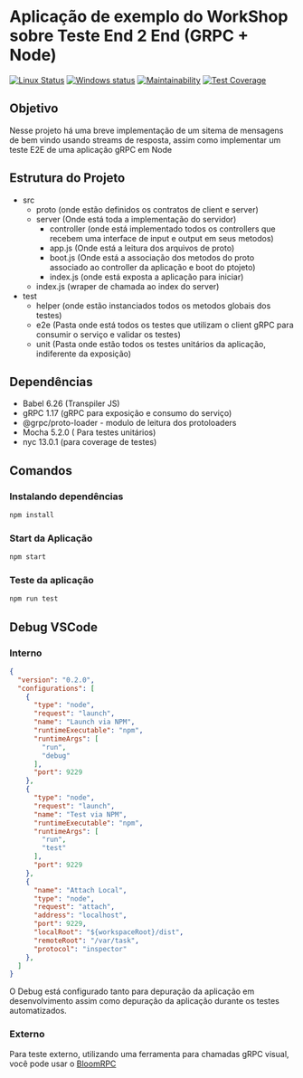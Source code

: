 # Aplicação de exemplo do WorkShop sobre Teste End 2 End (GRPC + Node)

[![Linux Status](https://travis-ci.org/gustavobeavis/grpc-test-workshop.svg?branch=master)](https://travis-ci.org/gustavobeavis/grpc-test-workshop) 
[![Windows status](https://ci.appveyor.com/api/projects/status/avnxr4700aithjo6?svg=true)](https://ci.appveyor.com/project/gustavobeavis/grpc-test-workshop) 
[![Maintainability](https://api.codeclimate.com/v1/badges/1332e60de9e3b0f75d6d/maintainability)](https://codeclimate.com/github/gustavobeavis/grpc-test-workshop/maintainability) 
[![Test Coverage](https://api.codeclimate.com/v1/badges/1332e60de9e3b0f75d6d/test_coverage)](https://codeclimate.com/github/gustavobeavis/grpc-test-workshop/test_coverage)

## Objetivo
Nesse projeto há uma breve implementação de um sitema de mensagens de bem vindo usando streams de resposta, assim como implementar um teste E2E de uma aplicação gRPC em Node

## Estrutura do Projeto
- src
    - proto (onde estão definidos os contratos de client e server)
    - server (Onde está toda a implementação do servidor)
        - controller (onde está implementado todos os controllers que recebem uma interface de input e output em seus metodos)
        - app.js (Onde está a leitura dos arquivos de proto)
        - boot.js (Onde está a associação dos metodos do proto associado ao controller da aplicação e boot do ptojeto)
        - index.js (onde está exposta a aplicação para iniciar)
    - index.js (wraper de chamada ao index do server)
- test
    - helper (onde estão instanciados todos os metodos globais dos testes)
    - e2e (Pasta onde está todos os testes que utilizam o client gRPC para consumir o serviço e validar os testes)
    - unit (Pasta onde estão todos os testes unitários da aplicação, indiferente da exposição)

## Dependências
- Babel 6.26 (Transpiler JS)
- gRPC 1.17 (gRPC para exposição e consumo do serviço)
- @grpc/proto-loader - modulo de leitura dos protoloaders
- Mocha 5.2.0 ( Para testes unitários)
- nyc 13.0.1 (para coverage de testes)


## Comandos

### Instalando dependências
```bash
npm install
```

### Start da Aplicação
```bash
npm start
```

### Teste da aplicação
```bash
npm run test
```

## Debug VSCode

### Interno
```json
{
  "version": "0.2.0",
  "configurations": [
    {
      "type": "node",
      "request": "launch",
      "name": "Launch via NPM",
      "runtimeExecutable": "npm",
      "runtimeArgs": [
        "run",
        "debug"
      ],
      "port": 9229
    },
    {
      "type": "node",
      "request": "launch",
      "name": "Test via NPM",
      "runtimeExecutable": "npm",
      "runtimeArgs": [
        "run",
        "test"
      ],
      "port": 9229
    },
    {
      "name": "Attach Local",
      "type": "node",
      "request": "attach",
      "address": "localhost",
      "port": 9229,
      "localRoot": "${workspaceRoot}/dist",
      "remoteRoot": "/var/task",
      "protocol": "inspector"
    },
  ]
}
```

O Debug está configurado tanto para depuração da aplicação em desenvolvimento assim como depuração da aplicação durante os testes automatizados.

### Externo
Para teste externo, utilizando uma ferramenta para chamadas gRPC visual, você pode usar o [BloomRPC](https://github.com/uw-labs/bloomrpc)  
